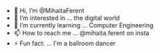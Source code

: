 - 👋 Hi, I’m @MihaitaFerent
- 👀 I’m interested in ... the digital world
- 🌱 I’m currently learning ... Computer Engineering
- 📫 How to reach me ... @mihaita.ferent on insta
- ⚡ Fun fact: ... I'm a ballroom dancer

<!---
MihaitaFerent/MihaitaFerent is a ✨ special ✨ repository because its `README.md` (this file) appears on your GitHub profile.
You can click the Preview link to take a look at your changes.
--->
